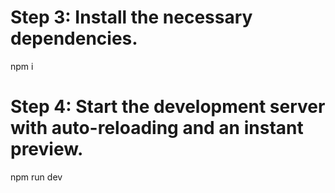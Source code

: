 
# Step 3: Install the necessary dependencies.
npm i

# Step 4: Start the development server with auto-reloading and an instant preview.
npm run dev
```
